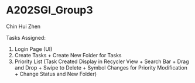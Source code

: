 # A202SGI_Group3

Chin Hui Zhen

Tasks Assigned:

1. Login Page (UI)
2. Create Tasks + Create New Folder for Tasks
3. Priority List (Task Created Display in Recycler View + Search Bar + Drag and Drop + Swipe to Delete + Symbol Changes for Priority Modification + Change Status and New Folder)
